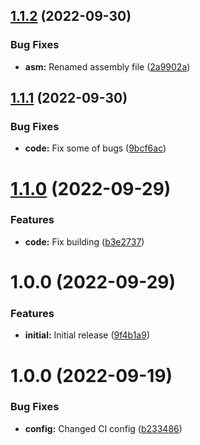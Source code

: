 ## [1.1.2](https://github.com/hww/XiGameTool/compare/v1.1.1...v1.1.2) (2022-09-30)


### Bug Fixes

* **asm:** Renamed assembly file ([2a9902a](https://github.com/hww/XiGameTool/commit/2a9902a1105ac9237d777090b2730a7c25d5aeeb))

## [1.1.1](https://github.com/hww/XiGameTool/compare/v1.1.0...v1.1.1) (2022-09-30)


### Bug Fixes

* **code:** Fix some of bugs ([9bcf6ac](https://github.com/hww/XiGameTool/commit/9bcf6acf238e2a9f3cdfbf325b13d288ddc1507f))

# [1.1.0](https://github.com/hww/XiGameTool/compare/v1.0.0...v1.1.0) (2022-09-29)


### Features

* **code:** Fix building ([b3e2737](https://github.com/hww/XiGameTool/commit/b3e27374c802eaa4b0e449dbbd3b5178a21fa97b))

# 1.0.0 (2022-09-29)


### Features

* **initial:** Initial release ([9f4b1a9](https://github.com/hww/XiGameTool/commit/9f4b1a9186fd3f6509b0a4c6cc63965d055f69c6))

# 1.0.0 (2022-09-19)


### Bug Fixes

* **config:** Changed CI config ([b233486](https://github.com/hww/XiArtManager/commit/b23348684d4d3f1e2aeb475a72c0c013067baac8))
